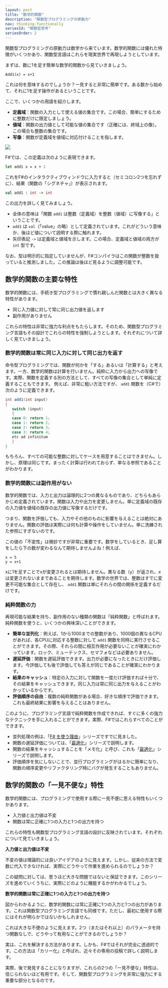 ```yaml
---
layout: post
title: "数学的関数"
description: "関数型プログラミングの原動力"
nav: thinking-functionally
seriesId: "関数型思考"
seriesOrder: 2
---
```


関数型プログラミングの原動力は数学から来ています。数学的関数には優れた特徴がいくつかあり、関数型言語はこれらを現実世界で再現しようとしています。

まずは、数に1を足す簡単な数学的関数から見ていきましょう。

	Add1(x) = x+1

これは何を意味するのでしょうか？一見すると非常に簡単です。ある数から始めて、それに1を足す操作があるということです。

ここで、いくつかの用語を紹介します。

* **定義域**：関数の入力として使える値の集合です。この場合、簡単にするために整数だけに限定しましょう。
* **値域**：関数の出力値として可能な値の集合です（正確には、終域上の像）。この場合も整数の集合です。
* **写像**：関数が定義域を値域に対応付けることを指します。

![](../assets/img/Functions_Add1.png)
 
F#では、この定義は次のように表現できます。

```fsharp
let add1 x = x + 1
```

これをF#のインタラクティブウィンドウに入力すると（セミコロン2つを忘れずに）、結果（関数の「シグネチャ」）が表示されます。

```fsharp
val add1 : int -> int
```

この出力を詳しく見てみましょう。

* 全体の意味は「関数 `add1` は整数（定義域）を整数（値域）に写像する」ということです。
* `add1` は `val`（「value」の略）として定義されています。これがどういう意味か、後ほど値について説明する際に触れます。
* 矢印表記 `->` は定義域と値域を示します。この場合、定義域と値域の両方が `int` 型です。

なお、型は明示的に指定していませんが、F#コンパイラはこの関数が整数を扱っていると推測しました。この推論は後ほど見るように調整可能です。

## 数学的関数の主要な特性 ##

数学的関数には、手続き型プログラミングで慣れ親しんだ関数とは大きく異なる特性があります。

* 同じ入力値に対して常に同じ出力値を返します
* 副作用がありません

これらの特性は非常に強力な利点をもたらします。そのため、関数型プログラミング言語もその設計でこれらの特性を強制しようとします。それぞれについて詳しく見ていきましょう。

### 数学的関数は常に同じ入力に対して同じ出力を返す ###

命令型プログラミングでは、関数が何かを「する」あるいは「計算する」と考えます。一方、数学的関数は計算を行いません。純粋に入力から出力への写像です。実際、関数を定義する別の方法として、すべての写像の集合として単純に定義することもできます。
例えば、非常に粗い方法ですが、 `add1` 関数を（C#で）次のように定義できます。

```csharp
int add1(int input)
{ 
   switch (input)
   {
   case 0: return 1;
   case 1: return 2;
   case 2: return 3;
   case 3: return 4;
   etc ad infinitum
   }
}
```

もちろん、すべての可能な整数に対してケースを用意することはできません。しかし、原理は同じです。まったく計算は行われておらず、単なる参照であることがわかります。

### 数学的関数には副作用がない ###

数学的関数では、入力と出力は論理的に2つの異なるものであり、どちらもあらかじめ定義されています。関数は入力や出力を変更しません。単に定義域の既存の入力値を値域の既存の出力値に写像するだけです。

つまり、関数を評価しても、入力やその他のものに影響を与えることは絶対にありません。関数の評価は実際には何も計算や操作をしていません。単に洗練された参照にすぎないのです。

この値の「不変性」は微妙ですが非常に重要です。数学をしているとき、足し算をしたら下の数が変わるなんて期待しませんよね！例えば、

	x = 5
	y = x+1

xに1を足すことでxが変更されるとは期待しません。異なる数（y）が返され、xは変更されないままであることを期待します。数学の世界では、整数はすでに変更不可能な集合として存在し、 `add1` 関数は単にそれらの間の関係を定義するだけです。

### 純粋関数の力 ###

再現可能な結果を持ち、副作用のない種類の関数は「純粋関数」と呼ばれます。純粋関数を使うと、いくつかの興味深いことができます。

* **簡単な並列化**：例えば、1から1000までの整数があり、1000個の異なるCPUがあれば、各CPUに対応する整数に対して `add1` 関数を同時に実行させることができます。その際、それらの間に相互作用が必要ないことが確実にわかっています。ロック、ミューテックス、セマフォなどは必要ありません。
* **遅延評価**：関数を遅延評価できます。出力が必要になったときにだけ評価します。今評価しても後で評価しても答えが同じであることが確実にわかります。
* **結果のキャッシュ**：特定の入力に対して関数を一度だけ評価すれば十分で、その結果をキャッシュできます。同じ入力は常に同じ出力を与えることがわかっているからです。
* **評価順序の自由**：複数の純粋関数がある場合、好きな順序で評価できます。これも最終結果に影響を与えることはありません。

このように、プログラミング言語で純粋関数を作成できれば、すぐに多くの強力なテクニックを手に入れることができます。実際、F#ではこれらすべてのことができます。

* 並列処理の例は、「[F# を使う理由](../series/why-use-fsharp.md)」シリーズですでに見ました。
* 関数の遅延評価については、「[最適化](../series/optimization.md)」シリーズで説明します。
* 関数の結果をキャッシュすることを「メモ化」と呼び、これも「[最適化](../series/optimization.md)」シリーズで説明します。
* 評価順序を気にしないことで、並行プログラミングがはるかに簡単になり、関数の順序変更やリファクタリング時にバグが発生することもありません。

## 数学的関数の「一見不便な」特性 ##

数学的関数には、プログラミングで使用する際に一見不便に思える特性もいくつかあります。

* 入力値と出力値は不変
* 関数は常に正確に1つの入力と1つの出力を持つ

これらの特性も関数型プログラミング言語の設計に反映されています。それぞれについて見ていきましょう。

**入力値と出力値は不変**

不変の値は理論的には良いアイデアのように見えます。しかし、従来の方法で変数に代入できなければ、実際にどうやって作業を進められるのでしょうか？

この疑問に対しては、思うほど大きな問題ではないと保証できます。このシリーズを進めていくうちに、実際にどのように機能するかがわかるでしょう。

**数学的関数は常に正確に1つの入力と1つの出力を持つ**

図からわかるように、数学的関数には常に正確に1つの入力と1つの出力があります。これは関数型プログラミング言語でも同様です。ただし、最初に使用する際にはそれが明らかではないかもしれません。

これは大きな不便のように見えます。2つ（またはそれ以上）のパラメータを持つ関数なしで、どうやって有用なことができるのでしょうか？

実は、これを解決する方法があります。しかも、F#ではそれが完全に透過的です。この方法は「カリー化」と呼ばれ、近々その専用の投稿で詳しく説明します。

実際、後で発見することになりますが、これらの2つの「一見不便な」特性は、信じられないほど有用です。そして、関数型プログラミングを非常に強力にする重要な部分となるのです。
